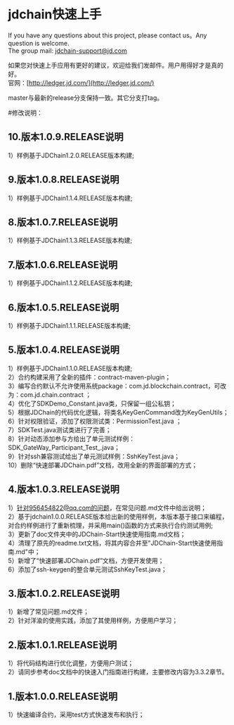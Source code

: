 jdchain快速上手
====
If you have any questions about this project, please contact us。Any question is welcome.  
The group mail: [jdchain-support@jd.com](jdchain-support@jd.com)
 
如果您对快速上手应用有更好的建议，欢迎给我们发邮件。用户用得好才是真的好。  
官网：[http://ledger.jd.com/](http://ledger.jd.com/)  

master与最新的release分支保持一致。其它分支打tag。

#修改说明：

## 10.版本1.0.9.RELEASE说明
1）样例基于JDChain1.2.0.RELEASE版本构建;

## 9.版本1.0.8.RELEASE说明
1）样例基于JDChain1.1.4.RELEASE版本构建;

## 8.版本1.0.7.RELEASE说明
1）样例基于JDChain1.1.3.RELEASE版本构建;

## 7.版本1.0.6.RELEASE说明
1）样例基于JDChain1.1.2.RELEASE版本构建;  

## 6.版本1.0.5.RELEASE说明
1）样例基于JDChain1.1.1.RELEASE版本构建;  

## 5.版本1.0.4.RELEASE说明
1）样例基于JDChain1.1.0.RELEASE版本构建;  
2）合约构建采用了全新的插件：contract-maven-plugin；  
3）编写合约默认不允许使用系统package：com.jd.blockchain.contract，可改为：com.jd.chain.contract ；  
4）优化了SDKDemo_Constant.java类，只保留一组公私钥；  
5）根据JDChain的代码优化逻辑，将类名KeyGenCommand改为KeyGenUtils；  
6）针对权限验证，添加了权限测试类：PermissionTest.java ；  
7）SDKTest.java测试类进行了完善；  
8）针对动态添加参与方给出了单元测试样例：SDK_GateWay_Participant_Test_.java；  
9）针对ssh兼容测试给出了单元测试样例：SshKeyTest.java；  
10）删除“快速部署JDChain.pdf”文档，改用全新的界面部署的方式；  

## 4.版本1.0.3.RELEASE说明
1）针对956454822@qq.com的问题，在常见问题.md文件中给出说明；  
2）基于jdchain1.0.0.RELEASE版本给出新的使用样例，本版本基于接口来编程，对合约样例进行了重新梳理，并采用main()函数的方式来执行合约测试用例;  
3）更新了doc文件夹中的JDChain-Start快速使用指南.md文档；  
4）清理了原先的readme.txt文档，将其内容合并至"JDChain-Start快速使用指南.md"中；  
5）新增了“快速部署JDChain.pdf”文档，方便开发使用；   
6）添加了ssh-keygen的整合单元测试SshKeyTest.java； 

## 3.版本1.0.2.RELEASE说明
1）新增了常见问题.md文件；  
2）针对洋渝的使用实践，添加了其使用样例，方便用户学习；

## 2.版本1.0.1.RELEASE说明  
1）将代码结构进行优化调整，方便用户测试；  
2）请同步参考doc文档中的快速入门指南进行构建，主要修改内容为3.3.2章节。

## 1.版本1.0.0.RELEASE说明  
1）快速编译合约，采用test方式快速发布和执行；  



   
   
